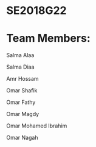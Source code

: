 # SE2018G22

# Team Members:
Salma Alaa
	
Salma Diaa

Amr Hossam

Omar Shafik

Omar Fathy

Omar Magdy

Omar Mohamed Ibrahim

Omar Nagah
